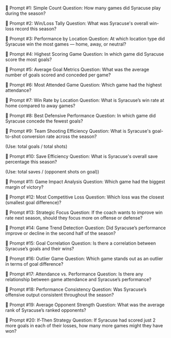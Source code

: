 🔹 Prompt #1: Simple Count
Question:
How many games did Syracuse play during the season?

🔹 Prompt #2: Win/Loss Tally
Question:
What was Syracuse's overall win-loss record this season?

🔹 Prompt #3: Performance by Location
Question:
At which location type did Syracuse win the most games — home, away, or neutral?

🔹 Prompt #4: Highest Scoring Game
Question:
In which game did Syracuse score the most goals?

🔹 Prompt #5: Average Goal Metrics
Question:
What was the average number of goals scored and conceded per game?

🔹 Prompt #6: Most Attended Game
Question:
Which game had the highest attendance?

🔹 Prompt #7: Win Rate by Location
Question:
What is Syracuse’s win rate at home compared to away games?

🔹 Prompt #8: Best Defensive Performance
Question:
In which game did Syracuse concede the fewest goals?

🔹 Prompt #9: Team Shooting Efficiency
Question:
What is Syracuse's goal-to-shot conversion rate across the season?

(Use: total goals / total shots)

🔹 Prompt #10: Save Efficiency
Question:
What is Syracuse's overall save percentage this season?

(Use: total saves / (opponent shots on goal))

🔹 Prompt #11: Game Impact Analysis
Question:
Which game had the biggest margin of victory?

🔹 Prompt #12: Most Competitive Loss
Question:
Which loss was the closest (smallest goal difference)?

🔹 Prompt #13: Strategic Focus
Question:
If the coach wants to improve win rate next season, should they focus more on offense or defense?

🔹 Prompt #14: Game Trend Detection
Question:
Did Syracuse’s performance improve or decline in the second half of the season?

🔹 Prompt #15: Goal Correlation
Question:
Is there a correlation between Syracuse’s goals and their wins?

🔹 Prompt #16: Outlier Game
Question:
Which game stands out as an outlier in terms of goal difference?

🔹 Prompt #17: Attendance vs. Performance
Question:
Is there any relationship between game attendance and Syracuse’s performance?

🔹 Prompt #18: Performance Consistency
Question:
Was Syracuse’s offensive output consistent throughout the season?

🔹 Prompt #19: Average Opponent Strength
Question:
What was the average rank of Syracuse’s ranked opponents?



🔹 Prompt #20: If-Then Strategy
Question:
If Syracuse had scored just 2 more goals in each of their losses, how many more games might they have won?
